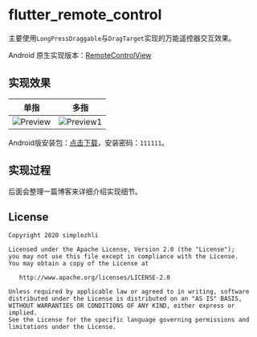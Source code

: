 # flutter_remote_control

主要使用`LongPressDraggable`与`DragTarget`实现的万能遥控器交互效果。

Android 原生实现版本：[RemoteControlView](https://github.com/simplezhli/RemoteControlView)

## 实现效果

| 单指 | 多指 |
| :---------------------------: | :-----------------------------: |
| ![Preview](./preview/preview.gif)    |  ![Preview1](./preview/preview1.gif)    |

Android版安装包：[点击下载](https://www.pgyer.com/F65D)，安装密码：`111111`。

## 实现过程

后面会整理一篇博客来详细介绍实现细节。

## License

	Copyright 2020 simplezhli

    Licensed under the Apache License, Version 2.0 (the "License");
    you may not use this file except in compliance with the License.
    You may obtain a copy of the License at

       http://www.apache.org/licenses/LICENSE-2.0

    Unless required by applicable law or agreed to in writing, software
    distributed under the License is distributed on an "AS IS" BASIS,
    WITHOUT WARRANTIES OR CONDITIONS OF ANY KIND, either express or implied.
    See the License for the specific language governing permissions and
    limitations under the License.


